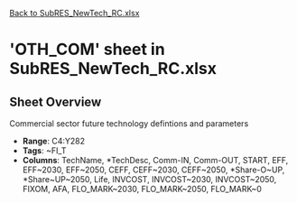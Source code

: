 [Back to SubRES_NewTech_RC.xlsx](README.md)

# 'OTH_COM' sheet in SubRES_NewTech_RC.xlsx

## Sheet Overview

Commercial sector future technology defintions and parameters

- **Range**: C4:Y282
- **Tags**: ~FI_T
- **Columns**: TechName, *TechDesc, Comm-IN, Comm-OUT, START, EFF, EFF~2030, EFF~2050, CEFF, CEFF~2030, CEFF~2050, *Share-O~UP, *Share~UP~2050, Life, INVCOST, INVCOST~2030, INVCOST~2050, FIXOM, AFA, FLO_MARK~2030, FLO_MARK~2050, FLO_MARK~0

